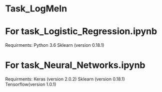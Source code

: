 # Task_LogMeln
# For task_Logistic_Regression.ipynb
Requirments:
Python 3.6
Sklearn (version 0.18.1)




# For task_Neural_Networks.ipynb
Requirments:
Keras (version 2.0.2)
Sklearn (version 0.18.1)
Tensorflow(version 1.0.1)
